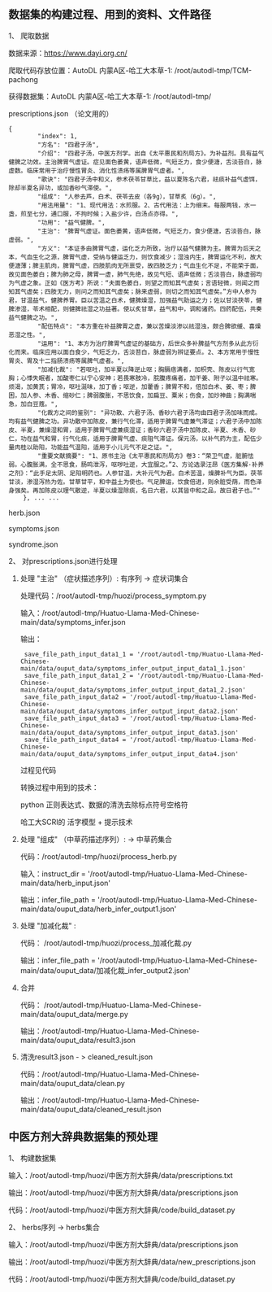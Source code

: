 ## 数据集的构建过程、用到的资料、文件路径
1、 爬取数据

数据来源：https://www.dayi.org.cn/

爬取代码存放位置：AutoDL 内蒙A区-哈工大本草-1: /root/autodl-tmp/TCM-pachong

获得数据集：AutoDL 内蒙A区-哈工大本草-1: /root/autodl-tmp/

prescriptions.json （论文用的）

```
{
        "index": 1,
        "方名": "四君子汤",
        "介绍": "四君子汤，中医方剂学。出自《太平惠民和剂局方》。为补益剂。具有益气健脾之功效。主治脾胃气虚证。症见面色萎黄，语声低微，气短乏力，食少便溏，舌淡苔白，脉虚数。临床常用于治疗慢性胃炎、消化性溃疡等属脾胃气虚者。",
        "歌诀": "四君子汤中和义，参术茯苓甘草比，益以夏陈名六君，祛痰补益气虚饵，除却半夏名异功，或加香砂气滞使。",
        "组成": "人参去芦，白术、茯苓去皮（各9g），甘草炙（6g）。",
        "用法用量": "1、现代用法：水煎服。2、古代用法：上为细末。每服两钱，水一盏，煎至七分，通口服，不拘时候；入盐少许，白汤点亦得。",
        "功用": "益气健脾。",
        "主治": "脾胃气虚证。面色萎黄，语声低微，气短乏力，食少便溏，舌淡苔白，脉虚弱。",
        "方义": "本证多由脾胃气虚，运化乏力所致，治疗以益气健脾为主。脾胃为后天之本，气血生化之源，脾胃气虚，受纳与健运乏力，则饮食减少；湿浊内生，脾胃运化不利，故大便溏薄；脾主肌肉，脾胃气虚，四肢肌肉无所禀受，故四肢乏力；气血生化不足，不能荣于面，故见面色萎白；脾为肺之母，脾胃一虚，肺气先绝，故见气短、语声低微；舌淡苔白，脉虚弱均为气虚之象。正如《医方考》所说：“夫面色萎白，则望之而知其气虚矣；言语轻微，则闻之而知其气虚矣；四肢无力，则问之而知其气虚矣；脉来虚弱，则切之而知其气虚矣。”方中人参为君，甘温益气，健脾养胃。臣以苦温之白术，健脾燥湿，加强益气助运之力；佐以甘淡茯苓，健脾渗湿，苓术相配，则健脾祛湿之功益著。使以炙甘草，益气和中，调和诸药。四药配伍，共奏益气健脾之功。",
        "配伍特点": "本方重在补益脾胃之虚，兼以苦燥淡渗以祛湿浊，颇合脾欲缓、喜燥恶湿之性。",
        "运用": "1、本方为治疗脾胃气虚证的基础方，后世众多补脾益气方剂多从此方衍化而来。临床应用以面白食少，气短乏力，舌淡苔白，脉虚弱为辨证要点。2、本方常用于慢性胃炎、胃及十二指肠溃疡等属脾气虚者。",
        "加减化裁": "若呕吐，加半夏以降逆止呕；胸膈痞满者，加枳壳、陈皮以行气宽胸；心悸失眠者，加酸枣仁以宁心安神；若畏寒肢冷，脘腹疼痛者，加干姜、附子以温中祛寒。烦渴，加黄芪；胃冷，呕吐涎味，加丁香；呕逆，加藿香；脾胃不和，倍加白术、姜、枣；脾困，加人参、木香、缩砂仁；脾弱腹胀，不思饮食，加扁豆、粟米；伤食，加炒神曲；胸满喘急，加白豆蔻。",
        "化裁方之间的鉴别": "异功散、六君子汤、香砂六君子汤均由四君子汤加味而成。均有益气健脾之功。异功散中加陈皮，兼行气化滞，适用于脾胃气虚兼气滞证；六君子汤中加陈皮、半夏，兼燥湿和胃，适用于脾胃气虚兼痰湿证；香砂六君子汤中加陈皮、半夏、木香、砂仁，功在益气和胃，行气化痰，适用于脾胃气虚、痰阻气滞证。保元汤，以补气药为主，配伍少量肉桂以助阳，功能益气温阳，适用于小儿元气不足之证。",
        "重要文献摘要": "1、原书主治《太平惠民和剂局方》卷3：“荣卫气虚，脏腑怯弱。心腹胀满，全不思食，肠鸣泄泻，呕哕吐逆，大宜服之。”2、方论选录汪昂《医方集解·补养之剂》：“此手足太阴、足阳明药也。人参甘温，大补元气为君。白术苦温，燥脾补气为臣。茯苓甘淡，渗湿泻热为佐。甘草甘平，和中益土为使也。气足脾运，饮食倍进，则余脏受荫，而色泽身强矣。再加陈皮以理气散逆，半夏以燥湿除痰，名日六君，以其皆中和之品，故日君子也。”"
    }, ... ... 
```

herb.json

symptoms.json

syndrome.json

2、 对prescriptions.json进行处理

1. 处理 "主治" （症状描述序列）: 有序列 -> 症状词集合

    处理代码：/root/autodl-tmp/huozi/process_symptom.py

    输入：/root/autodl-tmp/Huatuo-Llama-Med-Chinese-main/data/symptoms_infer.json

    输出：

        save_file_path_input_data1_1 = '/root/autodl-tmp/Huatuo-Llama-Med-Chinese-main/data/ouput_data/symptoms_infer_output_input_data1_1.json'
        save_file_path_input_data1_2 = '/root/autodl-tmp/Huatuo-Llama-Med-Chinese-main/data/ouput_data/symptoms_infer_output_input_data1_2.json'
        save_file_path_input_data2 = '/root/autodl-tmp/Huatuo-Llama-Med-Chinese-main/data/ouput_data/symptoms_infer_output_input_data2.json'
        save_file_path_input_data3 = '/root/autodl-tmp/Huatuo-Llama-Med-Chinese-main/data/ouput_data/symptoms_infer_output_input_data3.json'
        save_file_path_input_data4 = '/root/autodl-tmp/Huatuo-Llama-Med-Chinese-main/data/ouput_data/symptoms_infer_output_input_data4.json'

    过程见代码

    转换过程中用到的技术：

    python 正则表达式、数据的清洗去除标点符号空格符

    哈工大SCRI的 活字模型 + 提示技术

2. 处理 "组成" （中草药描述序列）: -> 中草药集合

    代码：/root/autodl-tmp/huozi/process_herb.py

    输入：instruct_dir = '/root/autodl-tmp/Huatuo-Llama-Med-Chinese-main/data/herb_input.json'

    输出：infer_file_path = '/root/autodl-tmp/Huatuo-Llama-Med-Chinese-main/data/ouput_data/herb_infer_output1.json'

3. 处理 "加减化裁" : 

    代码： /root/autodl-tmp/huozi/process_加减化裁.py

    输出：infer_file_path = '/root/autodl-tmp/Huatuo-Llama-Med-Chinese-main/data/ouput_data/加减化裁_infer_output2.json'

4. 合并

    代码： /root/autodl-tmp/Huatuo-Llama-Med-Chinese-main/data/ouput_data/merge.py

    输出：/root/autodl-tmp/Huatuo-Llama-Med-Chinese-main/data/ouput_data/result3.json

5. 清洗result3.json - > cleaned_result.json
 
    代码：/root/autodl-tmp/Huatuo-Llama-Med-Chinese-main/data/ouput_data/clean.py

    输出：/root/autodl-tmp/Huatuo-Llama-Med-Chinese-main/data/ouput_data/cleaned_result.json

## 中医方剂大辞典数据集的预处理

1、 构建数据集

输入：/root/autodl-tmp/huozi/中医方剂大辞典/data/prescriptions.txt

输出：/root/autodl-tmp/huozi/中医方剂大辞典/data/prescriptions.json

代码：/root/autodl-tmp/huozi/中医方剂大辞典/code/build_dataset.py

2、 herbs序列 -> herbs集合

输入：/root/autodl-tmp/huozi/中医方剂大辞典/data/prescriptions.json

输出：/root/autodl-tmp/huozi/中医方剂大辞典/data/new_prescriptions.json

代码：/root/autodl-tmp/huozi/中医方剂大辞典/code/build_dataset.py




















